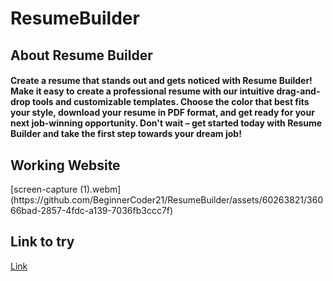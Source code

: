 # ResumeBuilder
<h2>About Resume Builder</h2>
<h4>Create a resume that stands out and gets noticed with Resume Builder! Make it easy to create a professional resume with our intuitive drag-and-drop tools and customizable templates. Choose the color that best fits your style, download your resume in PDF format, and get ready for your next job-winning opportunity. Don't wait – get started today with Resume Builder and take the first step towards your dream job!</h4>

<h2>Working Website</h2>
[screen-capture (1).webm](https://github.com/BeginnerCoder21/ResumeBuilder/assets/60263821/36066bad-2857-4fdc-a139-7036fb3ccc7f)

<h2>Link to try</h2>
<a href="http://15a0e6d5ccbc417bb8e.me/ResumeBuilder/" target="_blank">Link</a>
